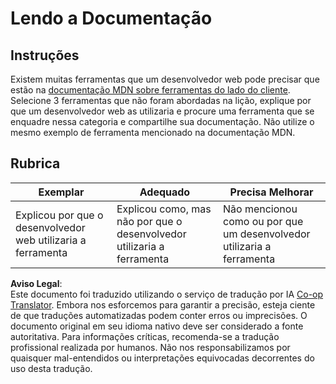 <!--
CO_OP_TRANSLATOR_METADATA:
{
  "original_hash": "1ce4deaec80130d3a0a3c906568459fc",
  "translation_date": "2025-08-25T23:14:49+00:00",
  "source_file": "1-getting-started-lessons/1-intro-to-programming-languages/assignment.md",
  "language_code": "br"
}
-->
# Lendo a Documentação

## Instruções

Existem muitas ferramentas que um desenvolvedor web pode precisar que estão na [documentação MDN sobre ferramentas do lado do cliente](https://developer.mozilla.org/docs/Learn/Tools_and_testing/Understanding_client-side_tools/Overview). Selecione 3 ferramentas que não foram abordadas na lição, explique por que um desenvolvedor web as utilizaria e procure uma ferramenta que se enquadre nessa categoria e compartilhe sua documentação. Não utilize o mesmo exemplo de ferramenta mencionado na documentação MDN.

## Rubrica

Exemplar | Adequado | Precisa Melhorar
--- | --- | -- |
|Explicou por que o desenvolvedor web utilizaria a ferramenta| Explicou como, mas não por que o desenvolvedor utilizaria a ferramenta| Não mencionou como ou por que um desenvolvedor utilizaria a ferramenta  |

**Aviso Legal**:  
Este documento foi traduzido utilizando o serviço de tradução por IA [Co-op Translator](https://github.com/Azure/co-op-translator). Embora nos esforcemos para garantir a precisão, esteja ciente de que traduções automatizadas podem conter erros ou imprecisões. O documento original em seu idioma nativo deve ser considerado a fonte autoritativa. Para informações críticas, recomenda-se a tradução profissional realizada por humanos. Não nos responsabilizamos por quaisquer mal-entendidos ou interpretações equivocadas decorrentes do uso desta tradução.